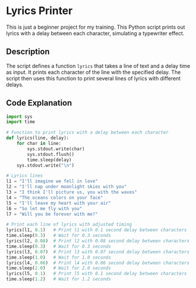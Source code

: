 # Lyrics Printer

This is just a beginner project for my training. This Python script prints out lyrics with a delay between each character, simulating a typewriter effect.

## Description

The script defines a function `lyrics` that takes a line of text and a delay time as input. It prints each character of the line with the specified delay. The script then uses this function to print several lines of lyrics with different delays.

## Code Explanation

```python
import sys
import time

# Function to print lyrics with a delay between each character
def lyrics(line, delay):
    for char in line:
        sys.stdout.write(char)
        sys.stdout.flush()
        time.sleep(delay)
    sys.stdout.write("\n")

# Lyrics lines
l1 = "I'll imagine we fell in love"
l2 = "I'll nap under moonlight skies with you"
l3 = "I think I'll picture us, you with the waves"
l4 = "The oceans colors on your face"
l5 = "I'll leave my heart with your air"
l6 = "So let me fly with you"
l7 = "Will you be forever with me?"

# Print each line of lyrics with adjusted timing
lyrics(l1, 0.1)   # Print l1 with 0.1 second delay between characters
time.sleep(0.3)   # Wait for 0.3 seconds
lyrics(l2, 0.08)  # Print l2 with 0.08 second delay between characters
time.sleep(0.3)   # Wait for 0.3 seconds
lyrics(l3, 0.07)  # Print l3 with 0.07 second delay between characters
time.sleep(1.0)   # Wait for 1.0 seconds
lyrics(l4, 0.06)  # Print l4 with 0.06 second delay between characters
time.sleep(2.0)   # Wait for 2.0 seconds
lyrics(l5, 0.1)   # Print l5 with 0.1 second delay between characters
time.sleep(1.2)   # Wait for 1.2 seconds
```

